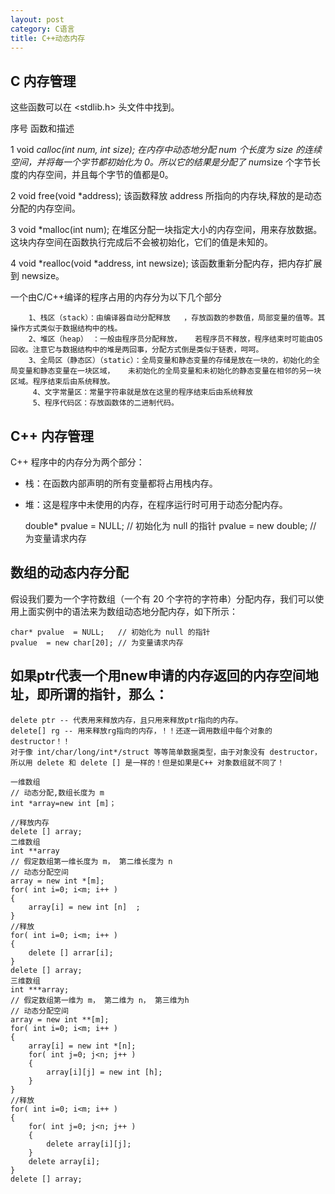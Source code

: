 ```yaml
---
layout: post
category: C语言
title: C++动态内存
---
```


## C 内存管理
这些函数可以在 <stdlib.h> 头文件中找到。

序号	函数和描述

1	void *calloc(int num, int size);
在内存中动态地分配 num 个长度为 size 的连续空间，并将每一个字节都初始化为 0。所以它的结果是分配了 num*size 个字节长度的内存空间，并且每个字节的值都是0。

2	void free(void *address); 
该函数释放 address 所指向的内存块,释放的是动态分配的内存空间。

3	void *malloc(int num); 
在堆区分配一块指定大小的内存空间，用来存放数据。这块内存空间在函数执行完成后不会被初始化，它们的值是未知的。

4	void *realloc(void *address, int newsize); 
该函数重新分配内存，把内存扩展到 newsize。

 一个由C/C++编译的程序占用的内存分为以下几个部分  
 
        1、栈区（stack）：由编译器自动分配释放   ，存放函数的参数值，局部变量的值等。其  操作方式类似于数据结构中的栈。  
        2、堆区（heap） ：一般由程序员分配释放，   若程序员不释放，程序结束时可能由OS回收。注意它与数据结构中的堆是两回事，分配方式倒是类似于链表，呵呵。  
        3、全局区（静态区）（static）：全局变量和静态变量的存储是放在一块的，初始化的全局变量和静态变量在一块区域，   未初始化的全局变量和未初始化的静态变量在相邻的另一块区域。程序结束后由系统释放。  
         4、文字常量区：常量字符串就是放在这里的程序结束后由系统释放  
         5、程序代码区：存放函数体的二进制代码。

## C++ 内存管理
C++ 程序中的内存分为两个部分：

- 栈：在函数内部声明的所有变量都将占用栈内存。

- 堆：这是程序中未使用的内存，在程序运行时可用于动态分配内存。

    double* pvalue  = NULL; // 初始化为 null 的指针
    pvalue  = new double;   // 为变量请求内存

## 数组的动态内存分配
假设我们要为一个字符数组（一个有 20 个字符的字符串）分配内存，我们可以使用上面实例中的语法来为数组动态地分配内存，如下所示：

    char* pvalue  = NULL;   // 初始化为 null 的指针
    pvalue  = new char[20]; // 为变量请求内存
## 如果ptr代表一个用new申请的内存返回的内存空间地址，即所谓的指针，那么：

    delete ptr -- 代表用来释放内存，且只用来释放ptr指向的内存。
    delete[] rg -- 用来释放rg指向的内存，！！还逐一调用数组中每个对象的 destructor！！
    对于像 int/char/long/int*/struct 等等简单数据类型，由于对象没有 destructor，所以用 delete 和 delete [] 是一样的！但是如果是C++ 对象数组就不同了！

    一维数组
    // 动态分配,数组长度为 m
    int *array=new int [m]；
    
    //释放内存
    delete [] array;
    二维数组
    int **array
    // 假定数组第一维长度为 m， 第二维长度为 n
    // 动态分配空间
    array = new int *[m];
    for( int i=0; i<m; i++ )
    {
        array[i] = new int [n]  ;
    }
    //释放
    for( int i=0; i<m; i++ )
    {
        delete [] arrar[i];
    }
    delete [] array;
    三维数组
    int ***array;
    // 假定数组第一维为 m， 第二维为 n， 第三维为h
    // 动态分配空间
    array = new int **[m];
    for( int i=0; i<m; i++ )
    {
        array[i] = new int *[n];
        for( int j=0; j<n; j++ )
        {
            array[i][j] = new int [h];
        }
    }
    //释放
    for( int i=0; i<m; i++ )
    {
        for( int j=0; j<n; j++ )
        {
            delete array[i][j];
        }
        delete array[i];
    }
    delete [] array;